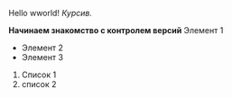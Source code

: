 Hello wworld!
*Курсив.*

**Начинаем знакомство с контролем версий**
Элемент 1
* Элемент 2
* Элемент 3
1. Список 1
2. список 2 